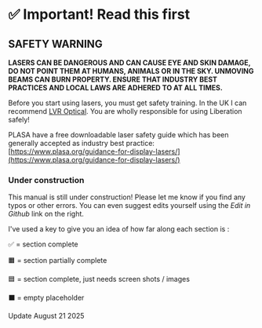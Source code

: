 # ✅ Important! Read this first

## SAFETY WARNING

**LASERS CAN BE DANGEROUS AND CAN CAUSE EYE AND SKIN DAMAGE, DO NOT POINT THEM AT HUMANS, ANIMALS OR IN THE SKY. UNMOVING BEAMS CAN BURN PROPERTY. ENSURE THAT INDUSTRY BEST PRACTICES AND LOCAL LAWS ARE ADHERED TO AT ALL TIMES.**

Before you start using lasers, you must get safety training. In the UK I can recommend [LVR Optical](https://www.lvroptical.com/laser-safety-training.html). You are wholly responsible for using Liberation safely!

PLASA have a free downloadable laser safety guide which has been generally accepted as industry best practice: [https://www.plasa.org/guidance-for-display-lasers/](https://www.plasa.org/guidance-for-display-lasers/)

### Under construction

This manual is still under construction! Please let me know if you find any typos or other errors. You can even suggest edits yourself using the _Edit in Github_ link on the right.

I've used a key to give you an idea of how far along each section is :

✅ = section complete

🟧 = section partially complete

🟦 = section complete, just needs screen shots / images

⬛️ = empty placeholder



Update August 21 2025 
<figure><img src="../.gitbook/assets/ArcadiaSpider2023.jpg" alt=""><figcaption></figcaption></figure>
<figure><img src="../.gitbook/assets/Abby Test.png" alt=""><figcaption></figcaption></figure>

##
